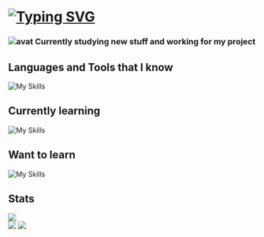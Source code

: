 # [![Typing SVG](https://readme-typing-svg.demolab.com?font=Fira+Code&pause=1000&width=435&lines=Hello%2C+I'm+Kamil+%F0%9F%91%8B)](https://git.io/typing-svg)

### ![avat](https://github.com/kvmmis/kvmmis/assets/139444113/083ac4d2-1092-44c9-8cf8-20271e56f303) Currently studying new stuff and working for my project

## Languages and Tools that I know
![My Skills](https://skillicons.dev/icons?i=git,html,css,sass,bootstrap,gulp)

## Currently learning
![My Skills](https://skillicons.dev/icons?i=js)

## Want to learn
![My Skills](https://skillicons.dev/icons?i=ts,react)

## Stats
<img src="https://github-readme-stats.vercel.app/api/top-langs?username=kvmmis&layout=compact&theme=dark"/><br>
<img src="https://github-readme-stats.vercel.app/api?username=kvmmis&show_icons=true&locale=en&theme=dark"/>
![](https://komarev.com/ghpvc/?username=adrianmaj&style=for-the-badge)


